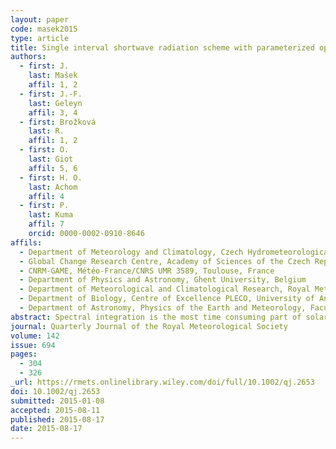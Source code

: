 ```yaml
---
layout: paper
code: masek2015
type: article
title: Single interval shortwave radiation scheme with parameterized optical saturation and spectral overlaps
authors:
  - first: J.
    last: Mašek
    affil: 1, 2
  - first: J.-F.
    last: Geleyn
    affil: 3, 4
  - first: Brožková
    last: R.
    affil: 1, 2
  - first: O.
    last: Giot
    affil: 5, 6
  - first: H. O.
    last: Achom
    affil: 4
  - first: P.
    last: Kuma
    affil: 7
    orcid: 0000-0002-0910-8646
affils:
  - Department of Meteorology and Climatology, Czech Hydrometeorological Institute, Prague, Czech Republic
  - Global Change Research Centre, Academy of Sciences of the Czech Republic, Brno, Czech Republic
  - CNRM-GAME, Météo-France/CNRS UMR 3589, Toulouse, France
  - Department of Physics and Astronomy, Ghent University, Belgium
  - Department of Meteorological and Climatological Research, Royal Meteorological Institute, Brussels, Belgium
  - Department of Biology, Centre of Excellence PLECO, University of Antwerp, Belgium
  - Department of Astronomy, Physics of the Earth and Meteorology, Faculty of Mathematics, Physics and Informatics, Comenius University, Bratislava, Slovakia
abstract: Spectral integration is the most time consuming part of solar radiative transfer codes used in numerical weather prediction. Routinely used approaches usually incline to one of two extremes – expensive and very accurate correlated k-distribution method made affordable by doing radiative transfer calculations with reduced temporal and/or spatial resolution, or cheaper but less accurate broadband approach affordable at every grid-point and time-step. Both approaches have their pros and cons, but hybrid solutions do not seem very promising. The presented work improves accuracy of full spectrum broadband approach by parameterizing secondary saturation of gaseous absorption, optical saturation of Rayleigh scattering and of cloud absorption as well as non-random gas-cloud spectral overlap. In order to isolate the problem of spectral integration from other approximations, one builds a narrowband reference using the same delta-two stream framework as the broadband scheme. Using this reference reveals the surprising fact that saturation effect of cloud absorption for one single layer and for the whole solar spectrum can be parameterized in a rather compact way, with one simple formula for liquid clouds and one for ice clouds. One then introduces the concept of effective cloud optical depth, which extends the applicability of parameterized cloud optical saturation to multi-layer cases, accommodating also effects of gas-cloud spectral overlap in the near-infrared. A scheme with all the above parameterizations indeed pushes accuracy limits of broadband approach to the level where a single shortwave interval can be used. This opens the possibility to reduce costs by using selective intermittency, where slowly evolving gaseous transmissions are updated on the timescale of hours, while quickly varying cloud optical properties are recomputed at every model time-step. In a companion article it will be demonstrated that the above core strategy is applicable also to thermal radiative transfer, with perhaps even better cost effectiveness there.
journal: Quarterly Journal of the Royal Meteorological Society
volume: 142
issue: 694
pages:
  - 304
  - 326
_url: https://rmets.onlinelibrary.wiley.com/doi/full/10.1002/qj.2653
doi: 10.1002/qj.2653
submitted: 2015-01-08
accepted: 2015-08-11
published: 2015-08-17
date: 2015-08-17
---
```

